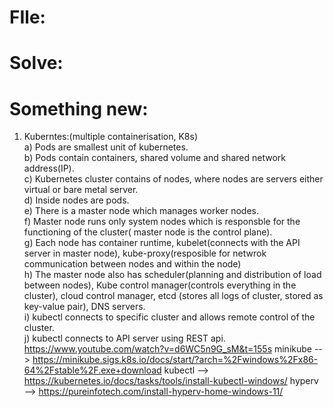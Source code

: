 # FIle: 

# Solve: 

# Something new: 
1) Kuberntes:(multiple containerisation, K8s)  
a) Pods are smallest unit of kubernetes.  
b) Pods contain containers, shared volume and shared network address(IP).  
c) Kubernetes cluster contains of nodes, where nodes are servers either virtual or bare metal server.  
d) Inside nodes are pods.  
e) There is a master node which manages worker nodes.  
f) Master node runs only system nodes which is responsble for the functioning of the cluster( master node is the control plane).  
g) Each node has container runtime, kubelet(connects with the API server in master node), kube-proxy(resposible for netwrok communication between nodes and within the node)  
h) The master node also has scheduler(planning and distribution of load between nodes), Kube control manager(controls everything in the cluster), cloud control manager, etcd (stores all logs of cluster, stored as key-value pair), DNS servers.  
i) kubectl connects to specific cluster and allows remote control of the cluster.  
j) kubectl connects to API server using REST api.
https://www.youtube.com/watch?v=d6WC5n9G_sM&t=155s
minikube  --> https://minikube.sigs.k8s.io/docs/start/?arch=%2Fwindows%2Fx86-64%2Fstable%2F.exe+download
kubectl   --> https://kubernetes.io/docs/tasks/tools/install-kubectl-windows/
hyperv  --> https://pureinfotech.com/install-hyperv-home-windows-11/




